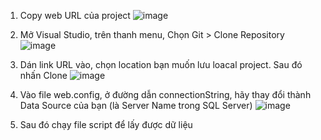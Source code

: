 1) Copy web URL của project
![image](https://github.com/user-attachments/assets/0bcbbdc7-e6eb-41be-9f82-2872cba981c7)

2) Mở Visual Studio, trên thanh menu, Chọn Git > Clone Repository
![image](https://github.com/user-attachments/assets/57b9d6a8-9f20-4669-b464-d4ef802a59d1)

3) Dán link URL vào, chọn location bạn muốn lưu loacal project. Sau đó nhấn Clone
![image](https://github.com/user-attachments/assets/e768b6d3-f6d6-4e4f-87fa-d28d0ebafde7)

4) Vào file web.config, ở đường dẫn connectionString, hãy thay đổi thành Data Source của bạn (là Server Name trong SQL Server)
![image](https://github.com/user-attachments/assets/6e34d0f5-ed14-4159-96d3-762780b58477)

5) Sau đó chạy file script để lấy được dữ liệu

